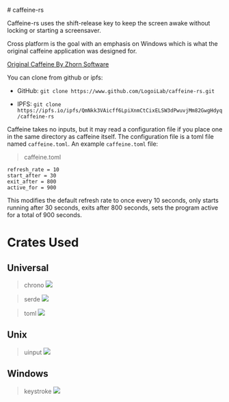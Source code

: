 #   c a f f e i n e - r s 

Caffeine-rs uses the shift-release key to keep the screen awake without locking or starting a screensaver.

Cross platform is the goal with an emphasis on Windows which is what the original caffeine application was designed for.

[Original Caffeine By Zhorn Software](http://www.zhornsoftware.co.uk/caffeine/)

You can clone from github or ipfs:

- GitHub: `git clone https://www.github.com/LogoiLab/caffeine-rs.git`

- IPFS: `git clone https://ipfs.io/ipfs/QmNkk3VAicff6LpiXnmCtCixELSW3dPwuvjMm82GwgHdyq/caffeine-rs`

Caffeine takes no inputs, but it may read a configuration file if you place one in the same directory as caffeine itself. The configuration file is a toml file named `caffeine.toml`. An example `caffeine.toml` file:

> caffeine.toml
```
refresh_rate = 10
start_after = 30
exit_after = 800
active_for = 900
```
This modifies the default refresh rate to once every 10 seconds, only starts running after 30 seconds, exits after 800 seconds, sets the program active for a total of 900 seconds.

Crates Used
===

Universal
---
> chrono ![](https://img.shields.io/crates/v/chrono.svg)

> serde ![](https://img.shields.io/crates/v/serde.svg)

> toml ![](https://img.shields.io/crates/v/toml.svg)

Unix
---
> uinput ![](https://img.shields.io/crates/v/uinput.svg)

Windows
---
> keystroke ![](https://img.shields.io/crates/v/keystroke.svg)
